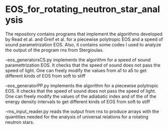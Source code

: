 # EOS_for_rotating_neutron_star_analysis
The repository contains programs that implement the algorithms developed by Read et al. and Greif et al. for a piecewise polytropic EOS and a speed of sound parametrization EOS. Also, it contains some codes I used to analyze the output of the program rns from Stergioulas.

-eos_generatorsCS.py implements the algorithm for a speed of sound paramettrization EOS. It checks that the speed of sound does not pass the speed of light. One can freely modify the values from a1 to a5 to get different kinds of EOS from soft to stiff

-eos_generatorPP.py implements the algorithm for a piecewise polytropic EOS. It checks that the speed of sound does not pass the speed of light. One can freely modify the values of the adiabatic index and of the of the energy density intervals to get different kinds of EOS from soft to stiff

-rns_input_reader.py reads the output from rns to produce arrays with the quantities needed for the analysis of universal relations for a rotating neutron stars.



